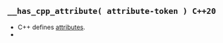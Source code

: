 ## `__has_cpp_attribute( attribute-token ) C++20`
  - C++ defines [attributes](Code-examples/blob/master/programming_lang/c%2B%2B/c%2B%2B11/attributes/README.md).
  - 
